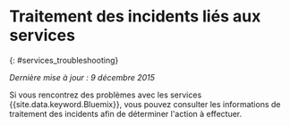 
# Traitement des incidents liés aux services
{: #services_troubleshooting}

*Dernière mise à jour : 9 décembre 2015*

Si vous rencontrez des problèmes avec les services {{site.data.keyword.Bluemix}},
vous pouvez consulter les informations de traitement des incidents afin de déterminer l'action à effectuer.
